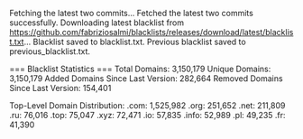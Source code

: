 Fetching the latest two commits...
Fetched the latest two commits successfully.
Downloading latest blacklist from https://github.com/fabriziosalmi/blacklists/releases/download/latest/blacklist.txt...
Blacklist saved to blacklist.txt.
Previous blacklist saved to previous_blacklist.txt.

=== Blacklist Statistics ===
Total Domains: 3,150,179
Unique Domains: 3,150,179
Added Domains Since Last Version: 282,664
Removed Domains Since Last Version: 154,401

Top-Level Domain Distribution:
  .com: 1,525,982
  .org: 251,652
  .net: 211,809
  .ru: 76,016
  .top: 75,047
  .xyz: 72,471
  .io: 57,835
  .info: 52,989
  .pl: 49,235
  .fr: 41,390
